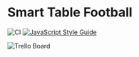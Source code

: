 # Smart Table Football

![CI](https://github.com/Jozwiaczek/smart-table-football/workflows/Continuous%20Integration/badge.svg)
[![JavaScript Style Guide](https://img.shields.io/badge/code_style-standard-brightgreen.svg)](https://standardjs.com)

![Trello Board](https://trello.com/b/RJ02H7Pz/smart-table-football)
